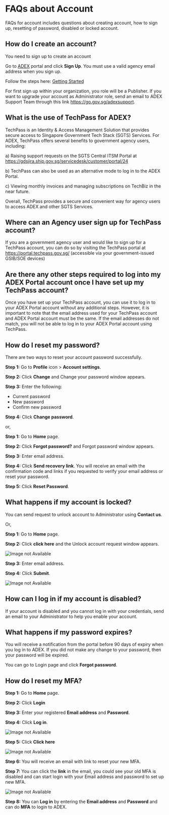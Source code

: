 # FAQs about Account

FAQs for account includes questions about creating account, how to sign up, resetting of password, disabled or locked account.

## How do I create an account? 

You need to sign up to create an account

Go to [ADEX](https://adex.gov.sg/adex/home) portal and click **Sign Up**. You must use a valid agency email address when you sign up.

Follow the steps here: [Getting Started](/User%20Guide/Getting%20Started)

For first sign up within your organization, you role will be a Publisher. If you want to upgrade your account as Administrator role, send an email to ADEX Support Team through this link https://go.gov.sg/adexsupport.
 
## What is the use of TechPass for ADEX?

TechPass is an Identity & Access Management Solution that provides secure access to Singapore Government Tech Stack (SGTS) Services. For ADEX, TechPass offers several benefits to government agency users, including:

a)	Raising support requests on the SGTS Central ITSM Portal at https://gdsjira.ship.gov.sg/servicedesk/customer/portal/24

b)	TechPass can also be used as an alternative mode to log in to the ADEX Portal. 

c)	Viewing monthly invoices and managing subscriptions on TechBiz in the near future.

Overall, TechPass provides a secure and convenient way for agency users to access ADEX and other SGTS Services.

## Where can an Agency user sign up for TechPass account?

If you are a government agency user and would like to sign up for a TechPass account, you can do so by visiting the TechPass portal at https://portal.techpass.gov.sg/ (accessible via your government-issued GSIB/SOE devices)

## Are there any other steps required to log into my ADEX Portal account once I have set up my TechPass account? 

Once you have set up your TechPass account, you can use it to log in to your ADEX Portal account without any additional steps. However, it is important to note that the email address used for your TechPass account and ADEX Portal account must be the same. If the email addresses do not match, you will not be able to log in to your ADEX Portal account using TechPass.

## How do I reset my password? 

There are two ways to reset your account password successfully.

**Step 1:** Go to **Profile** icon > **Account settings**.

**Step 2:** Click **Change** and Change your password window appears.

**Step 3:** Enter the following:
- Current password
- New password
- Confirm new password

**Step 4:** Click **Change password**.

or, 

**Step 1:** Go to **Home** page.

**Step 2:** Click **Forgot password?** and Forgot password window appears.

**Step 3:** Enter email address.

**Step 4:** Click **Send recovery link**. You will receive an email with the confirmation code and links if you requested to verify your email address or reset your password.

**Step 5:** Click **Reset Password**.

## What happens if my account is locked? 

You can send request to unlock account to Administrator using **Contact us**.

Or, 

**Step 1:** Go to **Home** page.

**Step 2:** Click **click here** and the Unlock account request window appears.

![Image not Available](/assets/faqsfig1.png)

**Step 3:** Enter email address.

**Step 4:** Click **Submit**.

![Image not Available](/assets/faqsfig2.png)

## How can I log in if my account is disabled? 

If your account is disabled and you cannot log in with your credentials, send an email to your Administrator to help you enable your account.

## What happens if my password expires? 

You will receive a notification from the portal before 90 days of expiry when you log in to ADEX. If you did not make any change to your password, then your password will be expired.

You can go to Login page and click **Forgot password**.

## How do I reset my MFA?

**Step 1:** Go to **Home** page.

**Step 2:** Click **Login**

**Step 3:** Enter your registered **Email address** and **Password**.

**Step 4:** Click **Log in**.

![Image not Available](/assets/Fig14.png)

**Step 5:** Click **Click here**

![Image not Available](/assets/Fig15.png)

**Step 6:** You will receive an email with link to reset your new MFA.

**Step 7:** You can click the **link** in the email, you could see your old MFA is disabled and can start login with your Email address and password to set up new MFA.

![Image not Available](/assets/Fig15y.png)

**Step 8:** You can **Log in** by entering the **Email address** and **Password** and can do **MFA** to login to ADEX.








